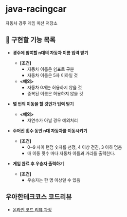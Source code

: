 # java-racingcar
자동차 경주 게임 미션 저장소

## 👑 구현할 기능 목록
- __경주에 참여할 n대의 자동차 이름 입력 받기__
    - __[조건]__ 
        - 자동차 이름은 쉼표로 구분
        - 자동차 이름은 5자 이하일 것
    - __<예외>__ 
        - 자동차 0개는 허용하지 않을 것
        - 중복된 이름은 허용하지 않을 것

- __몇 번의 이동을 할 것인가 입력 받기__
    - __<예외>__ 
        - 자연수가 아닐 경우 예외처리

- __주어진 횟수 동안 n대 자동차를 이동시키기__
    - __[조건]__ 
        - 0~9 사이 랜덤 숫자를 선정, 4 이상 전진, 3 이하 멈춤
        - 매 이동 횟수 마다 자동차 이름과 거리를 출력한다.

- __게임 완료 후 우승자 출력하기__
    - __[조건]__ 
        - 우승자는 한 명 이상일 수 있음

## 우아한테크코스 코드리뷰
* [온라인 코드 리뷰 과정](https://github.com/woowacourse/woowacourse-docs/blob/master/maincourse/README.md)